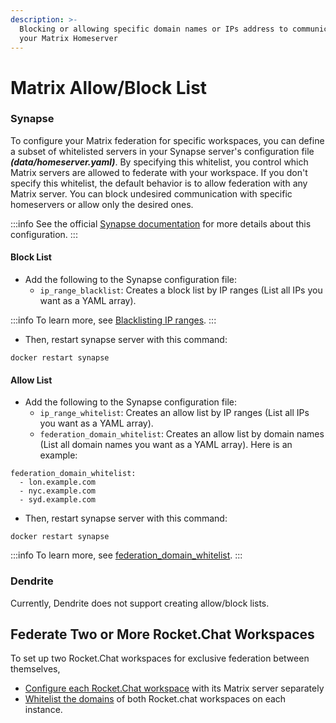 ```yaml
---
description: >-
  Blocking or allowing specific domain names or IPs address to communicate with
  your Matrix Homeserver
---
```


# Matrix Allow/Block List

### Synapse

To configure your Matrix federation for specific workspaces, you can define a subset of whitelisted servers in your Synapse server's configuration file _**(data/homeserver.yaml)**_. By specifying this whitelist, you control which Matrix servers are allowed to federate with your workspace. If you don't specify this whitelist, the default behavior is to allow federation with any Matrix server. You can block undesired communication with specific homeservers or allow only the desired ones.

:::info
See the official [Synapse documentation](https://matrix-org.github.io/synapse/latest/usage/configuration/config\_documentation.html#federation\_domain\_whitelist) for more details about this configuration.
:::

#### Block List

* Add the following to the Synapse configuration file:
  * `ip_range_blacklist`: Creates a block list by IP ranges (List all IPs you want as a YAML array).

:::info
To learn more, see [Blacklisting IP ranges](https://matrix-org.github.io/synapse/latest/upgrade.html#blacklisting-ip-ranges).
:::

* Then, restart synapse server with this command:

```
docker restart synapse
```

#### Allow List

* Add the following to the Synapse configuration file:
  * `ip_range_whitelist`: Creates an allow list by IP ranges (List all IPs you want as a YAML array).
  * `federation_domain_whitelist`: Creates an allow list by domain names (List all domain names you want as a YAML array). Here is an example:

```
federation_domain_whitelist:
  - lon.example.com
  - nyc.example.com
  - syd.example.com
```

* Then, restart synapse server with this command:

```
docker restart synapse
```

:::info
To learn more, see [federation\_domain\_whitelist](https://matrix-org.github.io/synapse/latest/usage/configuration/config\_documentation.html#federation\_domain\_whitelist).
:::

### Dendrite

Currently, Dendrite does not support creating allow/block lists.

## Federate Two or More Rocket.Chat Workspaces

To set up two Rocket.Chat workspaces for exclusive federation between themselves,

* [Configure each Rocket.Chat workspace](./#standalone-manual-installation) with its Matrix server separately&#x20;
* [Whitelist the domains](matrix-allow-block-list.md#allow-list) of both Rocket.chat workspaces on each instance.
